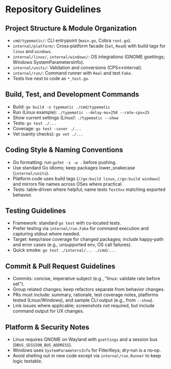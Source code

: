 # Repository Guidelines

## Project Structure & Module Organization
- `cmd/typematic/`: CLI entrypoint (`main.go`, Cobra `root.go`).
- `internal/platform/`: Cross‑platform facade (`Set`, `Read`) with build tags for `linux` and `windows`.
- `internal/linux/`, `internal/windows/`: OS integrations (GNOME gsettings; Windows SystemParametersInfo).
- `internal/units/`: Validation and conversions (CPS↔interval).
- `internal/run/`: Command runner with `Real` and test `Fake`.
- Tests live next to code as `*_test.go`.

## Build, Test, and Development Commands
- Build: `go build -o typematic ./cmd/typematic`
- Run (Linux example): `./typematic --delay-ms=250 --rate-cps=25`
- Show current settings (Linux): `./typematic --show`
- Tests: `go test ./...`
- Coverage: `go test -cover ./...`
- Vet (sanity checks): `go vet ./...`

## Coding Style & Naming Conventions
- Go formatting: run `gofmt -s -w .` before pushing.
- Use standard Go idioms; keep packages lower_snakecase (`internal/units`).
- Platform code uses build tags (`//go:build linux`, `//go:build windows`) and mirrors file names across OSes where practical.
- Tests: table‑driven where helpful; name tests `TestXxx` matching exported behavior.

## Testing Guidelines
- Framework: standard `go test` with co‑located tests.
- Prefer testing via `internal/run.Fake` for command execution and capturing stdout where needed.
- Target: keep/raise coverage for changed packages; include happy‑path and error cases (e.g., unsupported env, OS call failures).
- Quick smoke: `go test ./internal/... ./cmd/...`

## Commit & Pull Request Guidelines
- Commits: concise, imperative subject (e.g., "linux: validate rate before set").
- Group related changes; keep refactors separate from behavior changes.
- PRs must include: summary, rationale, test coverage notes, platforms tested (Linux/Windows), and sample CLI output (e.g., from `--show`).
- Link issues where applicable; screenshots not required, but include command output for UX changes.

## Platform & Security Notes
- Linux requires GNOME on Wayland with `gsettings` and a session bus (`DBUS_SESSION_BUS_ADDRESS`).
- Windows uses `SystemParametersInfo` for FilterKeys; dry‑run is a no‑op.
- Avoid shelling out in new code except via `internal/run.Runner` to keep logic testable.
